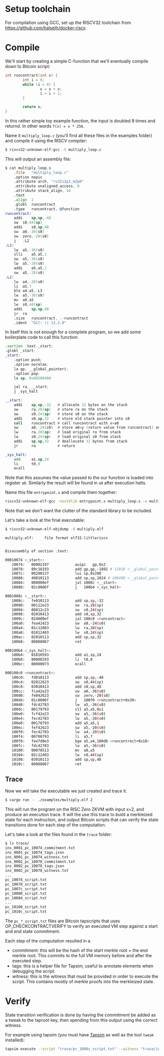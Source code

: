 # Setup toolchain
For compilation using GCC, set up the RISCV32 toolchain from
https://github.com/halseth/docker-riscv.

# Compile
We'll start by creating a simple C-function that we'll eventually compile down
to Bitcoin script:

```C
int runcontract(int x) {
        int i = 0;
        while (i < 8) {
                x = x + x;
                i = i + 1;
        }

        return x;
}
```

In this rather simple toy example function, the input is doubled 8 times and
returnd. In other words `f(x) = x * 256`.

Name it `multiply_loop.c` (you'll find all these files in the examples folder)
and compile it using the RISCV compiler:

```bash
$ riscv32-unknown-elf-gcc -S multiply_loop.c
```

This will output an assembly file:
```asm
$ cat multiply_loop.s
	.file	"multiply_loop.c"
	.option nopic
	.attribute arch, "rv32i2p1_m2p0"
	.attribute unaligned_access, 0
	.attribute stack_align, 16
	.text
	.align	2
	.globl	runcontract
	.type	runcontract, @function
runcontract:
	addi	sp,sp,-48
	sw	s0,44(sp)
	addi	s0,sp,48
	sw	a0,-36(s0)
	sw	zero,-20(s0)
	j	.L2
.L3:
	lw	a5,-36(s0)
	slli	a5,a5,1
	sw	a5,-36(s0)
	lw	a5,-20(s0)
	addi	a5,a5,1
	sw	a5,-20(s0)
.L2:
	lw	a4,-20(s0)
	li	a5,7
	ble	a4,a5,.L3
	lw	a5,-36(s0)
	mv	a0,a5
	lw	s0,44(sp)
	addi	sp,sp,48
	jr	ra
	.size	runcontract, .-runcontract
	.ident	"GCC: () 13.2.0"
```

In itself this is not enough for a complete program, so we add some boilerplate
code to call this function:

```asm
.section .text._start;
.globl _start;
_start:
	.option push;
  	.option norelax;
   	la gp, __global_pointer$;
   	.option pop;
	la sp, 0x00200400

   	jal ra, __start;
	j _sys_halt

__start:
	addi	sp,sp,-32	# allocate 32 bytes on the stack
	sw	    ra,28(sp)	# store ra on the stack
	sw	    s0,24(sp)	# store s0 on the stack
	addi	s0,sp,32	# store old stack pointer into s0
	call	runcontract	# call runcontract with x=a0
	sw	    a0,-24(s0)	# store a0=y (return value from runcontract) on the stack
	lw	    ra,28(sp)	# load original ra from stack
	lw	    s0,24(sp)	# load original s0 from stack
	addi	sp,sp,32	# deallocate 32 bytes from stack
	jr	    ra		    # return

_sys_halt:
	add	    a1,sp,24
	li      t0,0
	ecall
```

Note that this assumes the value passed to the our function is loaded into
register `a0`. Similarly the result will be found in `a0` after execution
halts.

Name this file `entrypoint.s` and compile them together:

```bash
riscv32-unknown-elf-gcc -nostdlib entrypoint.s multiply_loop.s -o multiply.elf
```

Note that we don't want the clutter of the standard library to be included.

Let's take a look at the final executable:

```bash
$ riscv32-unknown-elf-objdump -d multiply.elf

multiply.elf:     file format elf32-littleriscv


Disassembly of section .text:

00010074 <_start>:
   10074:	00002197          	auipc	gp,0x2
   10078:	89c18193          	add	gp,gp,-1892 # 11910 <__global_pointer$>
   1007c:	00200137          	lui	sp,0x200
   10080:	40010113          	add	sp,sp,1024 # 200400 <__global_pointer$+0x1eeaf0>
   10084:	008000ef          	jal	1008c <__start>
   10088:	02c0006f          	j	100b4 <_sys_halt>

0001008c <__start>:
   1008c:	fe010113          	add	sp,sp,-32
   10090:	00112e23          	sw	ra,28(sp)
   10094:	00812c23          	sw	s0,24(sp)
   10098:	02010413          	add	s0,sp,32
   1009c:	024000ef          	jal	100c0 <runcontract>
   100a0:	fea42423          	sw	a0,-24(s0)
   100a4:	01c12083          	lw	ra,28(sp)
   100a8:	01812403          	lw	s0,24(sp)
   100ac:	02010113          	add	sp,sp,32
   100b0:	00008067          	ret

000100b4 <_sys_halt>:
   100b4:	01810593          	add	a1,sp,24
   100b8:	00000293          	li	t0,0
   100bc:	00000073          	ecall

000100c0 <runcontract>:
   100c0:	fd010113          	add	sp,sp,-48
   100c4:	02812623          	sw	s0,44(sp)
   100c8:	03010413          	add	s0,sp,48
   100cc:	fca42e23          	sw	a0,-36(s0)
   100d0:	fe042623          	sw	zero,-20(s0)
   100d4:	01c0006f          	j	100f0 <runcontract+0x30>
   100d8:	fdc42783          	lw	a5,-36(s0)
   100dc:	00179793          	sll	a5,a5,0x1
   100e0:	fcf42e23          	sw	a5,-36(s0)
   100e4:	fec42783          	lw	a5,-20(s0)
   100e8:	00178793          	add	a5,a5,1
   100ec:	fef42623          	sw	a5,-20(s0)
   100f0:	fec42703          	lw	a4,-20(s0)
   100f4:	00700793          	li	a5,7
   100f8:	fee7d0e3          	bge	a5,a4,100d8 <runcontract+0x18>
   100fc:	fdc42783          	lw	a5,-36(s0)
   10100:	00078513          	mv	a0,a5
   10104:	02c12403          	lw	s0,44(sp)
   10108:	03010113          	add	sp,sp,48
   1010c:	00008067          	ret
```

## Trace
Now we will take the executable we just created and trace it.

```bash
$ cargo run -- ./examples/multiply.elf 2
```

This will run the program on the RISC Zero ZKVM with input x=2, and produce an
execution trace. It will the use this trace to build a merkleized state for
each instruction, and output Bitcoin scripts that can verify the state
transitions done for each step of the computation.

Let's take a look at the files found in the `trace` folder:
```bash
$ ls trace/
ins_0001_pc_10074_commitment.txt
ins_0001_pc_10074_tags.json
ins_0001_pc_10074_witness.txt
ins_0002_pc_10078_commitment.txt
ins_0002_pc_10078_tags.json
ins_0002_pc_10078_witness.txt
...
pc_10074_script.txt
pc_10078_script.txt
pc_1007c_script.txt
pc_10080_script.txt
pc_10084_script.txt
...
pc_10108_script.txt
pc_1010c_script.txt
```

The `pc_*_script.txt` files are Bitcoin tapscripts that uses
OP_CHECKCONTRACTVERIFY to verify an executed VM step against a start and end
state commitment.

Each step of the computation resulted in a 
- commitment: this will be the hash of the start merkle root + the end merkle
  root. This commits to the full VM memory before and after the executed step.
- tags: this is a helper file for Tapsim, useful to annotate elements when
  debugging the script.
- witness: this is the witness that must be provided in order to execute the
  script. This contains mostly of merkle proofs into the merkleized state.

# Verify
State transition verification is done by having the commitment be added as a
tweak to the taproot key, then spending from this output using the correct
witness.

For example using tapsim (you must have [Tapsim](https://github.com/halseth/tapsim) as well as the tool `tweak` installed):
```bash
tapsim execute --script "trace/pc_1008c_script.txt" --witness "trace/ins_0006_pc_1008c_witness.txt" --tagfile "trace/ins_0006_pc_1008c_tags.json" --colwidth=80 --rows=45 --inputkey "`tweak --merkle "\`cat trace/ins_0006_pc_1008c_commitment.txt\`" --key "nums" | sed -n 4p | awk -F" " '{print $2}'`"
```

